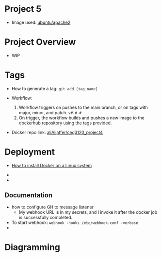 # Project 5

- Image used: [ubuntu/apache2](https://hub.docker.com/r/ubuntu/apache2)

# Project Overview

- WIP

# Tags

- How to generate a tag: `git add [tag_name]`

- Workflow:

  1. Workflow triggers on pushes to the main branch, or on tags with major, minor, and patch. `v#.#.#`
  2. On trigger, the workflow builds and pushes a new image to the dockerhub repository using the tags provided.

- Docker repo link: [aliAljaffer/ceg3120_project4](https://hub.docker.com/repository/docker/alialjaffer/ceg3120_project4/general)

# Deployment

- [How to install Docker on a Linux system](https://docs.docker.com/engine/install/ubuntu/#install-using-the-repository)

-

-

## Documentation

- how to configure GH to message listener
  - My webhook URL is in my secrets, and I invoke it after the docker job is successfully completed.
- To start webhook: `webhook -hooks /etc/webhook.conf -verbose`
-

# Diagramming

